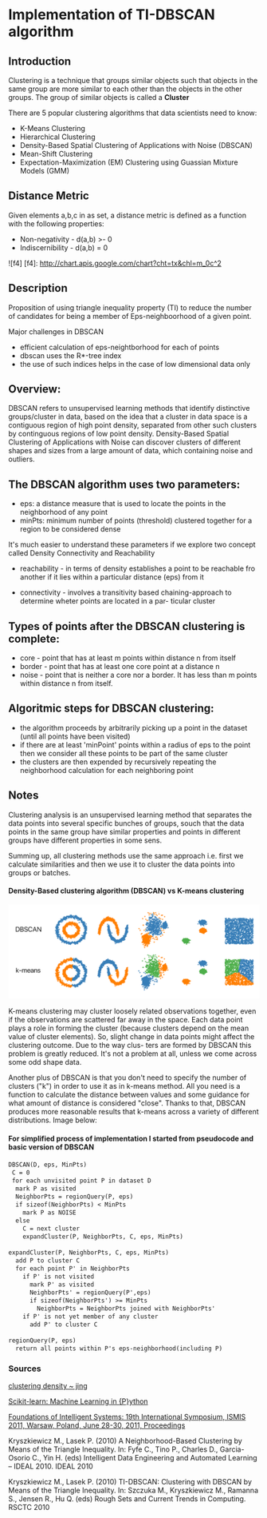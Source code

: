 # Implementation of TI-DBSCAN algorithm

## Introduction

Clustering is a technique that groups similar objects such that objects
in the same group are more similar to each other than the objects in the
other groups. The group of similar objects is called a **Cluster**

There are 5 popular clustering algorithms that data scientists need to know:
* K-Means Clustering
* Hierarchical Clustering
* Density-Based Spatial Clustering of Applications with Noise (DBSCAN)
* Mean-Shift Clustering
* Expectation-Maximization (EM) Clustering using Guassian Mixture Models (GMM)

## Distance Metric
Given elements a,b,c in as set, a distance metric is defined as a function with the following properties:
* Non-negativity - d(a,b) >- 0
* Indiscernibility - d(a,b) = 0

![f4]
[f4]: http://chart.apis.google.com/chart?cht=tx&chl=m_0c^2

## Description

Proposition of using triangle inequality
property (TI) to reduce the number of
candidates for being a member of Eps-neighboorhood
of a given point.

Major challenges in DBSCAN
* efficient calculation of eps-neightborhood for each of points
* dbscan uses the R*-tree index
* the use of such indices helps in the case of low dimensional data only

## Overview:

DBSCAN refers to unsupervised learning methods that
identify distinctive groups/cluster in data, based
on the idea that a cluster in data space is a contiguous
region of high point density, separated from other such
clusters by continguous regions of low point density.
Density-Based Spatial Clustering of Applications with Noise
can discover clusters of different shapes and sizes from
a large amount of data, which containing noise and outliers.

## The DBSCAN algorithm uses two parameters:
* eps:  a distance measure that is used to locate the points
        in the neighborhood of any point
* minPts: minimum number of points (threshold) clustered
        together for a region to be considered dense

It's much easier to understand these parameters if we
explore two concept called Density Connectivity and Reachability

* reachability - in terms of density establishes a point
                 to be reachable fro another if it lies within a
                 particular distance (eps) from it

* connectivity - involves a transitivity based chaining-approach
                 to determine wheter points are located in a par-
                 ticular cluster


## Types of points after the DBSCAN clustering is complete:
* core - point that has at least m points within distance n from itself
* border - point that has at least one core point at a distance n
* noise - point that is neither a core nor a border.
          It has less than m points within distance n from itself.


## Algoritmic steps for DBSCAN clustering:
* the algorithm proceeds by arbitrarily picking up a point
  in the dataset (until all points have been visited)
* if there are at least 'minPoint' points within a radius
  of eps to the point then we consider all these points to
  be part of the same cluster
* the clusters are then expended by recursively repeating
  the neighborhood calculation for each neighboring point




























## Notes

Clustering analysis is an unsupervised learning method that
separates the data points into several specific bunches of
groups, souch that the data points in the same group have
similar properties and points in different groups have different
properties in some sens.

Summing up, all clustering methods use the same approach i.e.
first we calculate similarities and then we use it to cluster
the data points into groups or batches.


#### Density-Based clustering algorithm (DBSCAN) vs K-means clustering

![DbscanvsKmeans](dbclustering-kmeans.png)


K-means clustering may cluster loosely related observations together,
even if the observations are scattered far away in the space.
Each data point plays a role in forming the cluster (because clusters
depend on the mean value of cluster elements). So, slight change in
data points might affect the clustering outcome. Due to the way clus-
ters are formed by DBSCAN this problem is greatly reduced. It's not
a problem at all, unless we come across some odd shape data.

Another plus of DBSCAN is that you don't need to specify the number
of clusters ("k") in order to use it as in k-means method. All you
need is a function to calculate the distance between values and some
guidance for what amount of distance is considered "close". Thanks to
that, DBSCAN produces more reasonable results that k-means across a
variety of different distributions. Image below:


#### For simplified process of implementation I started from pseudocode and basic version of DBSCAN

```
DBSCAN(D, eps, MinPts)
 C = 0
 for each unvisited point P in dataset D
  mark P as visited
  NeighborPts = regionQuery(P, eps)
  if sizeof(NeighborPts) < MinPts
    mark P as NOISE
  else
    C = next cluster
    expandCluster(P, NeighborPts, C, eps, MinPts)

expandCluster(P, NeighborPts, C, eps, MinPts)
  add P to cluster C
  for each point P' in NeighborPts
    if P' is not visited
      mark P' as visited
      NeighborPts' = regionQuery(P',eps)
      if sizeof(NeighborPts') >= MinPts
        NeighborPts = NeighborPts joined with NeighborPts'
    if P' is not yet member of any cluster
      add P' to cluster C

regionQuery(P, eps)
  return all points within P's eps-neighborhood(including P)
```
### Sources

[clustering density ~ jing](https://cse.buffalo.edu/~jing/cse601/fa13/materials/clustering_density.pdf)


[Scikit-learn: Machine Learning in {P}ython](https://scikit-learn.org/stable/auto_examples/cluster/plot_dbscan.html#sphx-glr-auto-examples-cluster-plot-dbscan-py)


[Foundations of Intelligent Systems: 19th International Symposium, ISMIS 2011, Warsaw, Poland, June 28-30, 2011, Proceedings](https://books.google.pl/books?id=RfuqCAAAQBAJ&pg=PA289&lpg=PA289&dq=triangle+dbscan+algorithm&source=bl&ots=-MQS78mWrM&sig=ACfU3U0OdjPI1wic9_opoa9mjmOhCySRww&hl=en&sa=X&ved=2ahUKEwiH8p2IvtzpAhXByKQKHWZHDyo4ChDoATACegQIChAB#v=onepage&q=triangle%20dbscan%20algorithm&f=false)

Kryszkiewicz M., Lasek P. (2010) A Neighborhood-Based Clustering by Means of the Triangle
Inequality. In: Fyfe C., Tino P., Charles D., Garcia-Osorio C., Yin H. (eds) Intelligent Data
Engineering and Automated Learning – IDEAL 2010. IDEAL 2010


Kryszkiewicz M., Lasek P. (2010) TI-DBSCAN: Clustering with DBSCAN by Means of the
Triangle Inequality. In: Szczuka M., Kryszkiewicz M., Ramanna S., Jensen R., Hu Q. (eds) Rough
Sets and Current Trends in Computing. RSCTC 2010
